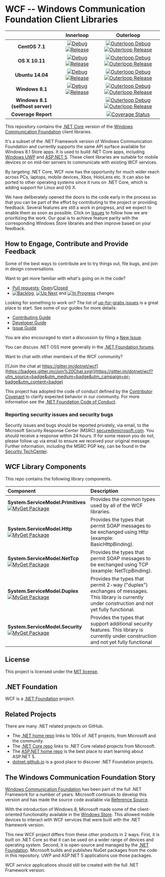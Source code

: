 # WCF -- Windows Communication Foundation Client Libraries

| |Innerloop|Outerloop|
|:-:|:-:|:-:|
|**CentOS 7.1**|[![Debug](https://img.shields.io/jenkins/s/http/dotnet-ci.cloudapp.net/job/dotnet_wcf/job/master/centos7.1_debug.svg?label=debug+x64)](https://ci.dot.net/job/dotnet_wcf/job/master/job/centos7.1_debug/) [![Release](https://img.shields.io/jenkins/s/http/dotnet-ci.cloudapp.net/job/dotnet_wcf/job/master/centos7.1_release.svg?label=release+x64)](https://ci.dot.net/job/dotnet_wcf/job/master/job/centos7.1_release/)|[![Outerloop Debug](https://img.shields.io/jenkins/s/http/dotnet-ci.cloudapp.net/job/dotnet_wcf/job/master/outerloop_centos7.1_debug.svg?label=outerloop+debug+x64)](https://ci.dot.net/job/dotnet_wcf/job/master/job/outerloop_centos7.1_debug/) [![Outerloop Release](https://img.shields.io/jenkins/s/http/dotnet-ci.cloudapp.net/job/dotnet_wcf/job/master/outerloop_centos7.1_release.svg?label=outerloop+release+x64)](https://ci.dot.net/job/dotnet_wcf/job/master/job/outerloop_centos7.1_release/)|
|**OS X 10.11**|[![Debug](https://img.shields.io/jenkins/s/http/dotnet-ci.cloudapp.net/job/dotnet_wcf/job/master/osx_debug.svg?label=debug+x64)](https://ci.dot.net/job/dotnet_wcf/job/master/job/osx_debug/) [![Release](https://img.shields.io/jenkins/s/http/dotnet-ci.cloudapp.net/job/dotnet_wcf/job/master/osx_release.svg?label=release+x64)](https://ci.dot.net/job/dotnet_wcf/job/master/job/osx_release/)|[![Outerloop Debug](https://img.shields.io/jenkins/s/http/dotnet-ci.cloudapp.net/job/dotnet_wcf/job/master/outerloop_osx_debug.svg?label=outerloop+debug+x64)](https://ci.dot.net/job/dotnet_wcf/job/master/job/outerloop_osx_debug/) [![Outerloop Release](https://img.shields.io/jenkins/s/http/dotnet-ci.cloudapp.net/job/dotnet_wcf/job/master/outerloop_osx_release.svg?label=outerloop+release+x64)](https://ci.dot.net/job/dotnet_wcf/job/master/job/outerloop_osx_release/)|
|**Ubuntu 14.04**|[![Debug](https://img.shields.io/jenkins/s/http/dotnet-ci.cloudapp.net/job/dotnet_wcf/job/master/ubuntu14.04_debug.svg?label=debug+x64)](https://ci.dot.net/job/dotnet_wcf/job/master/job/ubuntu14.04_debug/) [![Release](https://img.shields.io/jenkins/s/http/dotnet-ci.cloudapp.net/job/dotnet_wcf/job/master/ubuntu14.04_release.svg?label=release+x64)](https://ci.dot.net/job/dotnet_wcf/job/master/job/ubuntu14.04_release/)|[![Outerloop Debug](https://img.shields.io/jenkins/s/http/dotnet-ci.cloudapp.net/job/dotnet_wcf/job/master/outerloop_ubuntu14.04_debug.svg?label=outerloop+debug+x64)](https://ci.dot.net/job/dotnet_wcf/job/master/job/outerloop_ubuntu14.04_debug/) [![Outerloop Release](https://img.shields.io/jenkins/s/http/dotnet-ci.cloudapp.net/job/dotnet_wcf/job/master/outerloop_ubuntu14.04_release.svg?label=outerloop+release+x64)](https://ci.dot.net/job/dotnet_wcf/job/master/job/outerloop_ubuntu14.04_release/)|
|**Windows 8.1**|[![Debug](https://img.shields.io/jenkins/s/http/dotnet-ci.cloudapp.net/job/dotnet_wcf/job/master/windows_nt_debug.svg?label=debug+x64)](https://ci.dot.net/job/dotnet_wcf/job/master/job/windows_nt_debug/) [![Release](https://img.shields.io/jenkins/s/http/dotnet-ci.cloudapp.net/job/dotnet_wcf/job/master/windows_nt_release.svg?label=release+x64)](https://ci.dot.net/job/dotnet_wcf/job/master/job/windows_nt_release/)|[![Outerloop Debug](https://img.shields.io/jenkins/s/http/dotnet-ci.cloudapp.net/job/dotnet_wcf/job/master/outerloop_windows_nt_debug.svg?label=outerloop+debug+x64)](https://ci.dot.net/job/dotnet_wcf/job/master/job/outerloop_windows_nt_debug/) [![Outerloop Release](https://img.shields.io/jenkins/s/http/dotnet-ci.cloudapp.net/job/dotnet_wcf/job/master/outerloop_windows_nt_release.svg?label=outerloop+release+x64)](https://ci.dot.net/job/dotnet_wcf/job/master/job/outerloop_windows_nt_release/)|
|**Windows 8.1 (selfhost server)**||[![Outerloop Debug](https://img.shields.io/jenkins/s/http/dotnet-ci.cloudapp.net/job/dotnet_wcf/job/master/outerloop_selfhost_windows_nt_debug.svg?label=outerloop+debug+x64)](https://ci.dot.net/job/dotnet_wcf/job/master/job/outerloop_selfhost_windows_nt_debug/) [![Outerloop Release](https://img.shields.io/jenkins/s/http/dotnet-ci.cloudapp.net/job/dotnet_wcf/job/master/outerloop_selfhost_windows_nt_release.svg?label=outerloop+release+x64)](https://ci.dot.net/job/dotnet_wcf/job/master/job/outerloop_selfhost_windows_nt_release/)|
|**Coverage Report**||[![Coverage Status](https://ci.dot.net/job/dotnet_wcf/job/master/job/code_coverage_windows_nt_debug/lastStableBuild/Code_Coverage_Report/badge_combined.svg)](https://ci.dot.net/job/dotnet_wcf/job/master/job/code_coverage_windows_nt_debug/)|



This repository contains the [.NET Core](http://github.com/dotnet/core) version of the [Windows Communication Foundation](https://msdn.microsoft.com/en-us/library/dd456779.aspx) client libraries.

It's a subset of the .NET Framework version of Windows Communication Foundation and currently supports the same API surface available for Windows 8.1 Store apps. It is used to build .NET Core apps, including [Windows UWP](https://msdn.microsoft.com/en-us/library/windows/apps/dn609832.aspx) and [ASP.NET 5](http://weblogs.asp.net/scottgu/introducing-asp-net-5). These client libraries are suitable for mobile devices or on mid-tier servers to communicate with existing WCF services.

By targeting .NET Core, WCF now has the opportunity for much wider reach across PCs, laptops, mobile devices, Xbox, HoloLens etc. It can also be ported to other operating systems since it runs on .NET Core, which is adding support for Linux and OS X.

We have deliberately opened the doors to the code early in the process so that you can be part of the effort by contributing to the project or providing feedback. Several features are still a work in progress, and we expect to enable them as soon as possible. Click on [Issues](https://github.com/dotnet/wcf/issues) to follow how we are prioritizing the work. Our goal is to achieve feature parity with the corresponding Windows Store libraries and then improve based on your feedback.

## How to Engage, Contribute and Provide Feedback

Some of the best ways to contribute are to try things out, file bugs, and join in design conversations. 

Want to get more familiar with what's going on in the code?
* [Pull requests](https://github.com/dotnet/wcf/pulls): [Open](https://github.com/dotnet/wcf/pulls?q=is%3Aopen+is%3Apr)/[Closed](https://github.com/dotnet/wcf/pulls?q=is%3Apr+is%3Aclosed)
* [![Backlog](https://cloud.githubusercontent.com/assets/1302850/6260412/38987b1e-b793-11e4-9ade-d3fef4c6bf48.png)](https://github.com/dotnet/wcf/issues?q=is%3Aopen+is%3Aissue+label%3A%220+-+Backlog%22), [![Up Next](https://cloud.githubusercontent.com/assets/1302850/6260418/4c2c7a54-b793-11e4-8ce1-a27ff5378d08.png)](https://github.com/dotnet/wcf/issues?q=is%3Aopen+is%3Aissue+label%3A%221+-+Up+Next%22) and [![In Progress](https://cloud.githubusercontent.com/assets/1302850/6260414/41b0fc30-b793-11e4-9d50-d09563cd138a.png)](https://github.com/dotnet/wcf/issues?q=is%3Aopen+is%3Aissue+label%3A%222+-+In+Progress%22) changes

Looking for something to work on? The list of [up-for-grabs issues](https://github.com/dotnet/wcf/labels/up%20for%20grabs) is a great place to start. See some of our guides for more details:

* [Contributing Guide](Documentation/contributing.md)
* [Developer Guide](Documentation/developer-guide.md)
* [Issue Guide](Documentation/issue-guide.md)

You are also encouraged to start a discussion by filing a [New Issue](https://github.com/dotnet/wcf/issues/new).

You can discuss .NET OSS more generally in the [.NET Foundation forums].

Want to chat with other members of the WCF community?

[![Join the chat at https://gitter.im/dotnet/wcf](https://badges.gitter.im/Join%20Chat.svg)](https://gitter.im/dotnet/wcf?utm_source=badge&utm_medium=badge&utm_campaign=pr-badge&utm_content=badge)

This project has adopted the code of conduct defined by the [Contributor Covenant](http://contributor-covenant.org/)
to clarify expected behavior in our community.
For more information see the [.NET Foundation Code of Conduct](http://www.dotnetfoundation.org/code-of-conduct).

[.NET Foundation forums]: http://forums.dotnetfoundation.org/

### Reporting security issues and security bugs

Security issues and bugs should be reported privately, via email, to the
Microsoft Security Response Center (MSRC) <secure@microsoft.com>. You should
receive a response within 24 hours. If for some reason you do not, please follow
up via email to ensure we received your original message. Further information,
including the MSRC PGP key, can be found in the
[Security TechCenter](https://technet.microsoft.com/en-us/security/ff852094.aspx).

## WCF Library Components

This repo contains the following library components.

|Component|Description|
|:--------|:----------|
|**System.ServiceModel.Primitives**<br/>[![MyGet Package](https://img.shields.io/myget/dotnet-core/vpre/System.ServiceModel.Primitives.svg)](https://dotnet.myget.org/gallery/dotnet-core)|Provides the common types used by all of the WCF libraries.|
|**System.ServiceModel.Http**<br/>[![MyGet Package](https://img.shields.io/myget/dotnet-core/vpre/System.ServiceModel.Http.svg)](https://dotnet.myget.org/gallery/dotnet-core)|Provides the types that permit SOAP messages to be exchanged using Http (example: BasicHttpBinding).|
|**System.ServiceModel.NetTcp**<br/>[![MyGet Package](https://img.shields.io/myget/dotnet-core/vpre/System.ServiceModel.NetTcp.svg)](https://dotnet.myget.org/gallery/dotnet-core)|Provides the types that permit SOAP messages to be exchanged using TCP (example: NetTcpBinding).|
|**System.ServiceModel.Duplex**<br/>[![MyGet Package](https://img.shields.io/myget/dotnet-core/vpre/System.ServiceModel.Duplex.svg)](https://dotnet.myget.org/gallery/dotnet-core)|Provides the types that permit 2-way ("duplex") exchanges of messages.  This library is currently under construction and not yet fully functional.|
|**System.ServiceModel.Security**<br/>[![MyGet Package](https://img.shields.io/myget/dotnet-core/v/System.ServiceModel.Security.svg)](https://dotnet.myget.org/gallery/dotnet-core)|Provides the types that support additional security features. This library is currently under construction and not yet fully functional|

## License

This project is licensed under the [MIT license](LICENSE).

## .NET Foundation

WCF is a [.NET Foundation](http://www.dotnetfoundation.org/projects) project.

## Related Projects
There are many .NET related projects on GitHub.

- The
[.NET home repo](https://github.com/Microsoft/dotnet) links to 100s of .NET projects, from Microsoft and the community.
- The [.NET Core repo](https://github.com/dotnet/core) links to .NET Core related projects from Microsoft.
- The [ASP.NET home repo](https://github.com/aspnet/home) is the best place to start learning about ASP.NET 5.
- [dotnet.github.io](http://dotnet.github.io) is a good place to discover .NET Foundation projects.

## The Windows Communication Foundation Story

[Windows Communication Foundation](https://msdn.microsoft.com/en-us/library/dd456779.aspx) has been part of the full .NET Framework for a number of years. Microsoft continues to develop this version and has made the source code available via [Reference Source](https://github.com/microsoft/referencesource).

With the introduction of Windows 8, Microsoft made some of the client-oriented functionality available in the [Windows Store](https://msdn.microsoft.com/en-us/library/hh556233(v=vs.110).aspx). This allowed mobile devices to interact with WCF services that were built with the .NET framework version.

This new WCF project differs from these other products in 2 ways. First, it is built on .NET Core so that it can be used on a wider range of devices and operating system. Second, it is open-source and managed by the [.NET Foundation](http://www.dotnetfoundation.org/projects). Microsoft builds and publishes NuGet packages from the code in this repository. UWP and ASP.NET 5 applications use those packages.

WCF *service* applications should still be created with the full .NET Framework version.

